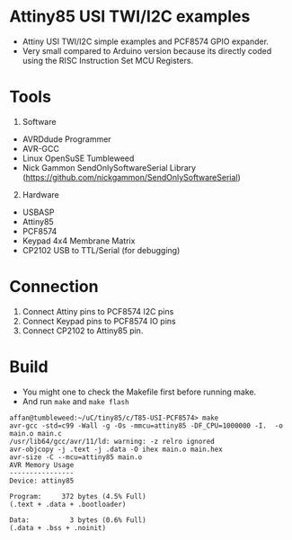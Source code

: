 # Attiny85 USI TWI/I2C examples
- Attiny USI TWI/I2C simple examples and PCF8574 GPIO expander. 
- Very small compared to Arduino version because its directly coded using the RISC Instruction Set MCU Registers.

# Tools
1. Software
- AVRDdude Programmer
- AVR-GCC
- Linux OpenSuSE Tumbleweed
- Nick Gammon SendOnlySoftwareSerial Library (https://github.com/nickgammon/SendOnlySoftwareSerial)

2. Hardware
- USBASP
- Attiny85
- PCF8574
- Keypad 4x4 Membrane Matrix
- CP2102 USB to TTL/Serial (for debugging) 

# Connection
1. Connect Attiny pins to PCF8574 I2C pins
2. Connect Keypad pins to PCF8574 IO pins
3. Connect CP2102 to Attiny85 pin.  

# Build
- You might one to check the Makefile first before running make.
- And run `make` and `make flash`

```
affan@tumbleweed:~/uC/tiny85/c/T85-USI-PCF8574> make
avr-gcc -std=c99 -Wall -g -Os -mmcu=attiny85 -DF_CPU=1000000 -I.  -o main.o main.c
/usr/lib64/gcc/avr/11/ld: warning: -z relro ignored
avr-objcopy -j .text -j .data -O ihex main.o main.hex
avr-size -C --mcu=attiny85 main.o
AVR Memory Usage
----------------
Device: attiny85

Program:     372 bytes (4.5% Full)
(.text + .data + .bootloader)

Data:          3 bytes (0.6% Full)
(.data + .bss + .noinit)
```
